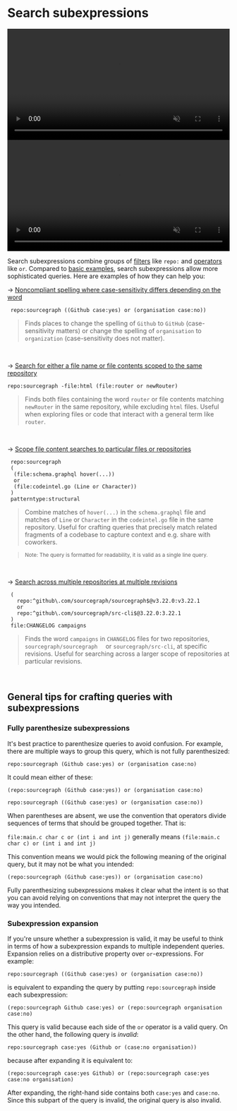 # Search subexpressions


<video class="theme-dark-only" width="1760" height="1060" autoplay loop muted playsinline style="width: 100%; height: auto; max-width: 50rem">
  <source src="https://storage.googleapis.com/sourcegraph-assets/search-subexpressions/case-dark.webm" type="video/webm">
  <source src="https://storage.googleapis.com/sourcegraph-assets/search-subexpressions/case-dark.mp4" type="video/mp4">
  <p>Search subexpression example with case</p>
</video>
<video class="theme-light-only" width="1760" height="1060" autoplay loop muted playsinline style="width: 100%; height: auto; max-width: 50rem">
  <source src="https://storage.googleapis.com/sourcegraph-assets/search-subexpressions/case-light.webm" type="video/webm">
  <source src="https://storage.googleapis.com/sourcegraph-assets/search-subexpressions/case-light.mp4" type="video/mp4">
  <p>Search subexpression example with case</p>
</video>

Search subexpressions combine groups of
[filters](../reference/queries.md#keywords-all-searches) like `repo:` and
[operators](../reference/queries.md#boolean-operators) like `or`. Compared to [basic examples](examples.md), search subexpressions allow more sophisticated queries.
Here are examples of how they can help you:

→ [Noncompliant spelling where case-sensitivity differs depending on the word](https://sourcegraph.com/search?q=repo:%5Egithub%5C.com/sourcegraph/sourcegraph%24+%28%28Github+case:yes%29+or+%28organisation+case:no%29%29&patternType=literal)

```sgquery
 repo:sourcegraph ((Github case:yes) or (organisation case:no))
```

> Finds places to change the spelling of `Github` to `GitHub` (case-sensitivity matters) or
  change the spelling of `organisation` to `organization` (case-sensitivity does not matter).

<br/>

→ [Search for either a file name or file contents scoped to the same repository](https://sourcegraph.com/search?q=repo:%5Egithub%5C.com/sourcegraph/sourcegraph%24+-file:html+%28file:router+or+newRouter%29&patternType=literal)

```sgquery
repo:sourcegraph -file:html (file:router or newRouter)
```
> Finds both files containing the word `router` or file contents matching `newRouter` in the same repository, while excluding `html` files. Useful when exploring files or code that interact with a general term like `router`.

<br/>

→ [Scope file content searches to particular files or repositories](https://sourcegraph.com/search?q=+repo:sourcegraph+%28%28file:schema%5C.graphql+hover%28...%29%29+or+%28file:codeintel%5C.go+%28Line+or+Character%29%29%29&patternType=structural)


```sgquery
 repo:sourcegraph
 (
  (file:schema.graphql hover(...))
  or
  (file:codeintel.go (Line or Character))
 )
 patterntype:structural
```

> Combine matches of `hover(...)` in the `schema.graphql` file and matches of
 `Line` or `Character` in the `codeintel.go` file in the same repository. Useful
 for crafting queries that precisely match related fragments of a codebase to
 capture context and e.g. share with coworkers.

> <sup>Note: The query is formatted for readability, it is valid as a single line query.</sup>


<br/>


→ [Search across multiple repositories at multiple revisions](https://sourcegraph.com/search?q=%28repo:%5Egithub%5C.com/sourcegraph/sourcegraph%24%40v3.22.0:v3.22.1+or+repo:%5Egithub%5C.com/sourcegraph/src-cli%24%403.22.0:3.22.1%29+file:CHANGELOG+campaigns&patternType=literal)

```sgquery
 (
   repo:^github\.com/sourcegraph/sourcegraph$@v3.22.0:v3.22.1
   or
   repo:^github\.com/sourcegraph/src-cli$@3.22.0:3.22.1
 )
 file:CHANGELOG campaigns
```

> Finds the word `campaigns` in `CHANGELOG` files for two repositories, `sourcegraph/sourcegraph  ` or `sourcegraph/src-cli`, at specific revisions. Useful for searching across a larger scope of repositories at particular revisions.

<br/>

## General tips for crafting queries with subexpressions

### Fully parenthesize subexpressions

It's best practice to parenthesize queries to avoid confusion. For example, there are multiple ways to group this query, which is not fully parenthesized:

```sgquery
repo:sourcegraph (Github case:yes) or (organisation case:no)
```

It could mean either of these:

```sgquery
(repo:sourcegraph (Github case:yes)) or (organisation case:no)
```

```sgquery
repo:sourcegraph ((Github case:yes) or (organisation case:no))
```

When parentheses are absent, we use the convention that operators divide
sequences of terms that should be grouped together. That is:

`file:main.c char c or (int i and int j)` generally means `(file:main.c char c) or (int i and int
j)`

This convention means we would pick the following meaning of the original query,
but it may not be what you intended:

```sgquery
(repo:sourcegraph (Github case:yes)) or (organisation case:no)
```

Fully parenthesizing subexpressions makes it clear what the intent is so that you can avoid relying on conventions that may not interpret the query the way you intended.


### Subexpression expansion

If you're unsure whether a subexpression is valid, it may be useful to think in
terms of how a subexpression expands to multiple independent queries. Expansion
relies on a distributive property over `or`-expressions. For example:

```sgquery
repo:sourcegraph ((Github case:yes) or (organisation case:no))
```

is equivalent to expanding the query by putting `repo:sourcegraph` inside each
subexpression:

```sgquery
(repo:sourcegraph Github case:yes) or (repo:sourcegraph organisation case:no)
```

This query is valid because each side of the `or` operator is a valid query. On the other hand, the following query is _invalid_:

```sgquery
repo:sourcegraph case:yes (Github or (case:no organisation))
```

because after expanding it is equivalent to:

```sgquery
(repo:sourcegraph case:yes Github) or (repo:sourcegraph case:yes case:no organisation)
```

After expanding, the right-hand side contains both `case:yes` and `case:no`.
Since this subpart of the query is invalid, the original query is also invalid.

